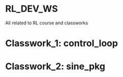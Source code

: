 # RL_DEV_WS
All related to RL course and classworks
# Classwork_1: control_loop
# Classwork_2: sine_pkg
